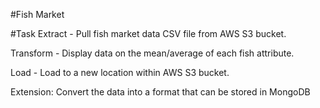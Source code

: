 #Fish Market

#Task
Extract - Pull fish market data CSV file from AWS S3 bucket.

Transform - Display data on the mean/average of each fish attribute.

Load - Load to a new location within AWS S3 bucket.


Extension: Convert the data into a format that can be stored in MongoDB

